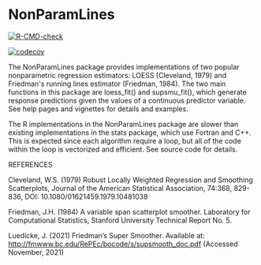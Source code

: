 # NonParamLines

<!-- badges: start -->
[![R-CMD-check](https://github.com/nhart985/NonParamLines/workflows/R-CMD-check/badge.svg)](https://github.com/nhart985/NonParamLines/actions)

[![codecov](https://codecov.io/gh/nhart985/NonParamLines/branch/main/graph/badge.svg?token=HY81882KXH)](https://codecov.io/gh/nhart985/NonParamLines)
<!-- badges: end -->


The NonParamLines package provides implementations of two popular nonparametric regression estimators: LOESS (Cleveland, 1979) and Friedman's running lines estimator (Friedman, 1984). The two main functions in this package are loess_fit() and supsmu_fit(), which generate response predictions given the values of a continuous predictor variable. See help pages and vignettes for details and examples. 

The R implementations in the NonParamLines package are slower than existing implementations in the stats package, which use Fortran and C++. This is expected since each algorithm require a loop, but all of the code within the loop is vectorized and efficient. See source code for details. 

REFERENCES

Cleveland, W.S. (1979) Robust Locally Weighted Regression and Smoothing Scatterplots, Journal of the American Statistical Association, 74:368, 829-836, DOI: 10.1080/01621459.1979.10481038

Friedman, J.H. (1984) A variable span scatterplot smoother. Laboratory for Computational Statistics, Stanford University Technical Report No. 5.

Luedicke, J. (2021) Friedman’s Super Smoother. Available at: http://fmwww.bc.edu/RePEc/bocode/s/supsmooth_doc.pdf (Accessed November, 2021)










